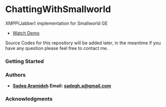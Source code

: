 # ChattingWithSmallworld
XMPP(Jabber) implementation for Smallworld GE


* [Watch Demo ](https://www.youtube.com/watch?v=iT73k5rZF3Q)

Source Codes for this repository will be added later, in the meantime if you have any question please feel free to contact me.


### Getting Started


### Authors

* [**Sadeq Aramideh**](https://github.com/Aramideh) 
**Email: sadegh.a@gmail.com**

### Acknowledgments




